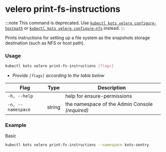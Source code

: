 # velero print-fs-instructions

:::note
This command is deprecated. Use [`kubectl kots velero configure-hostpath`](/reference/kots-cli-velero-configure-hostpath) or [`kubectl kots velero configure-nfs`](/reference/kots-cli-velero-configure-nfs) instead.
:::

Prints instructions for setting up a file system as the snapshots storage destination (such as NFS or host path).

### Usage

```bash
kubectl kots velero print-fs-instructions [flags]
```

- _Provide `[flags]` according to the table below_

| Flag              | Type   | Description                                                         |
| ----------------- | ------ | ------------------------------------------------------------------- |
| `-h, --help`      |        | help for ensure-permissions |
| `-n, --namespace` | string | the namespace of the Admin Console _(required)_ |

### Example

Basic

```bash
kubectl kots velero print-fs-instructions --namespace kots-sentry
```